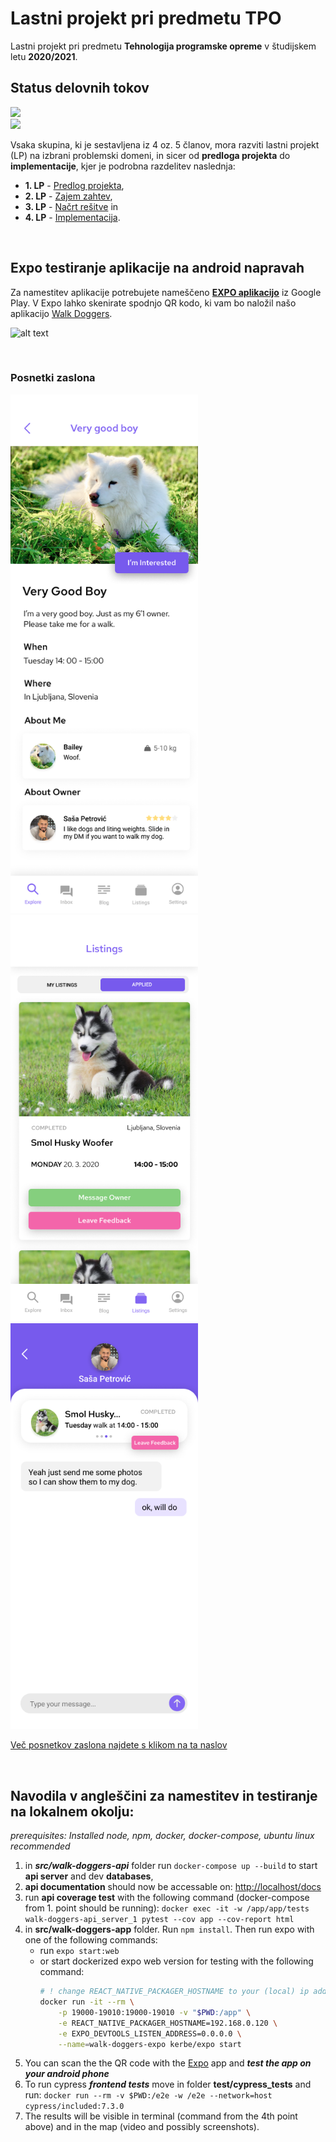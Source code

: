 # Lastni projekt pri predmetu TPO
Lastni projekt pri predmetu **Tehnologija programske opreme** v študijskem letu **2020/2021**.

## Status delovnih tokov

![](https://github.com/tpo-2020-2021/LP234-21/workflows/Neprekinjena%20integracija/badge.svg)<br>
![](https://github.com/tpo-2020-2021/LP234-21/workflows/Neprekinjena%20dostava/badge.svg)

Vsaka skupina, ki je sestavljena iz 4 oz. 5 članov, mora razviti lastni projekt (LP) na izbrani problemski domeni, in sicer od **predloga projekta** do **implementacije**, kjer je podrobna razdelitev naslednja:

* **1. LP** - [Predlog projekta](docs/predlog-projekta),
* **2. LP** - [Zajem zahtev](docs/zajem-zahtev),
* **3. LP** - [Načrt rešitve](docs/nacrt) in
* **4. LP** - [Implementacija](src).

<br>

## Expo testiranje aplikacije na android napravah

Za namestitev aplikacije potrebujete nameščeno [**EXPO aplikacijo**](https://play.google.com/store/apps/details?id=host.exp.exponent&hl=en&gl=US) iz Google Play. V Expo lahko skenirate spodnjo QR kodo, ki vam bo naložil našo aplikacijo [Walk Doggers](https://expo.io/@walk-doggers).


![alt text](https://cdn.discordapp.com/attachments/811599453785686016/846165152494518272/unknown.png)

<br>

### Posnetki zaslona

<p float="left"> 
  <img src="/docs/zajem-zahtev/images/zaslonske-maske/explore-listing.png" width="300" />
  <img src="/docs/zajem-zahtev/images/zaslonske-maske/listings-applied-short.png" width="300" />
  <img src="/docs/zajem-zahtev/images/zaslonske-maske/inbox-chat-completed.png" width="300" />
</p>

[Več posnetkov zaslona najdete s klikom na ta naslov](https://github.com/tpo-2020-2021/LP234-21/tree/master/docs/zajem-zahtev#7-osnutki-zaslonskih-mask)

<br>

## Navodila v angleščini za namestitev in testiranje na lokalnem okolju:

*prerequisites: Installed node, npm, docker, docker-compose, ubuntu linux recommended*

1. in ***src/walk-doggers-api*** folder run `docker-compose up --build` to start **api server** and dev **databases**,
1. **api documentation** should now be accessable on: [http://localhost/docs](http://localhost/docs)
1. run **api coverage test** with the following command (docker-compose from 1. point should be running): `docker exec -it -w /app/app/tests walk-doggers-api_server_1 pytest --cov app --cov-report html`
1. in **src/walk-doggers-app** folder. Run `npm install`. Then run expo with one of the following commands:
    - run `expo start:web`
    - or start dockerized expo web version for testing with the following command:
      ```bash
      # ! change REACT_NATIVE_PACKAGER_HOSTNAME to your (local) ip addr of the pc !
      docker run -it --rm \
          -p 19000-19010:19000-19010 -v "$PWD:/app" \
          -e REACT_NATIVE_PACKAGER_HOSTNAME=192.168.0.120 \
          -e EXPO_DEVTOOLS_LISTEN_ADDRESS=0.0.0.0 \
          --name=walk-doggers-expo kerbe/expo start
      ```
1. You can scan the the QR code with the [Expo](https://play.google.com/store/apps/details?id=host.exp.exponent&hl=en&gl=US) app and ***test the app on your android phone***
1. To run cypress ***frontend tests*** move in folder **test/cypress_tests** and run: `docker run --rm -v $PWD:/e2e -w /e2e --network=host cypress/included:7.3.0`
1. The results will be visible in terminal (command from the 4th point above) and in the map (video and possibly screenshots).
